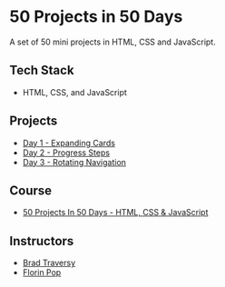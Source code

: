 # 50 Projects in 50 Days
A set of 50 mini projects in HTML, CSS and JavaScript.

## Tech Stack
* HTML, CSS, and JavaScript

## Projects
* [Day 1 - Expanding Cards](https://github.com/DhrumilShah98/50Projects50Days_HTML_CSS_JS/tree/main/Day1_ExpandingCards)
* [Day 2 - Progress Steps](https://github.com/DhrumilShah98/50Projects50Days_HTML_CSS_JS/tree/main/Day2_ProgressSteps)
* [Day 3 - Rotating Navigation](https://github.com/DhrumilShah98/50Projects50Days_HTML_CSS_JS/tree/main/Day3_RotatingNavigation)

## Course
* [50 Projects In 50 Days - HTML, CSS & JavaScript](https://www.udemy.com/course/50-projects-50-days/)

## Instructors
* [Brad Traversy](https://www.udemy.com/user/brad-traversy/)
* [Florin Pop](https://www.udemy.com/user/popflorin/)